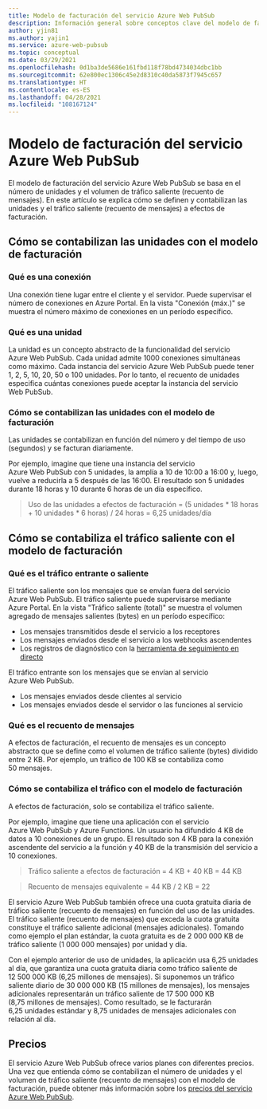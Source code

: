 ```yaml
---
title: Modelo de facturación del servicio Azure Web PubSub
description: Información general sobre conceptos clave del modelo de facturación del servicio Azure Web PubSub.
author: yjin81
ms.author: yajin1
ms.service: azure-web-pubsub
ms.topic: conceptual
ms.date: 03/29/2021
ms.openlocfilehash: 0d1ba3de5686e161fbd118f78bd4734034dbc1bb
ms.sourcegitcommit: 62e800ec1306c45e2d8310c40da5873f7945c657
ms.translationtype: HT
ms.contentlocale: es-ES
ms.lasthandoff: 04/28/2021
ms.locfileid: "108167124"
---
```

# <a name="billing-model-of-azure-web-pubsub-service"></a>Modelo de facturación del servicio Azure Web PubSub

El modelo de facturación del servicio Azure Web PubSub se basa en el número de unidades y el volumen de tráfico saliente (recuento de mensajes). En este artículo se explica cómo se definen y contabilizan las unidades y el tráfico saliente (recuento de mensajes) a efectos de facturación.

## <a name="how-units-are-counted-with-billing-model"></a>Cómo se contabilizan las unidades con el modelo de facturación

### <a name="what-is-the-connection"></a>Qué es una conexión

Una conexión tiene lugar entre el cliente y el servidor. Puede supervisar el número de conexiones en Azure Portal. En la vista "Conexión (máx.)" se muestra el número máximo de conexiones en un período específico. 

### <a name="what-is-the-unit"></a>Qué es una unidad

La unidad es un concepto abstracto de la funcionalidad del servicio Azure Web PubSub. Cada unidad admite 1000 conexiones simultáneas como máximo. Cada instancia del servicio Azure Web PubSub puede tener 1, 2, 5, 10, 20, 50 o 100 unidades. Por lo tanto, el recuento de unidades especifica cuántas conexiones puede aceptar la instancia del servicio Web PubSub.

###  <a name="how-units-are-counted-with-billing-model"></a>Cómo se contabilizan las unidades con el modelo de facturación

Las unidades se contabilizan en función del número y del tiempo de uso (segundos) y se facturan diariamente. 

Por ejemplo, imagine que tiene una instancia del servicio Azure Web PubSub con 5 unidades, la amplía a 10 de 10:00 a 16:00 y, luego, vuelve a reducirla a 5 después de las 16:00. El resultado son 5 unidades durante 18 horas y 10 durante 6 horas de un día específico.

> Uso de las unidades a efectos de facturación = (5 unidades * 18 horas + 10 unidades * 6 horas) / 24 horas = 6,25 unidades/día

## <a name="how-outbound-traffic-is-counted-with-billing-model"></a>Cómo se contabiliza el tráfico saliente con el modelo de facturación

### <a name="what-is-inboundoutbound-traffic"></a>Qué es el tráfico entrante o saliente 

El tráfico saliente son los mensajes que se envían fuera del servicio Azure Web PubSub. El tráfico saliente puede supervisarse mediante Azure Portal. En la vista "Tráfico saliente (total)" se muestra el volumen agregado de mensajes salientes (bytes) en un período específico:

- Los mensajes transmitidos desde el servicio a los receptores
- Los mensajes enviados desde el servicio a los webhooks ascendentes
- Los registros de diagnóstico con la [herramienta de seguimiento en directo](./howto-troubleshoot-diagnostic-logs.md#capture-diagnostic-logs-with-azure-web-pubsub-service-live-trace-tool) 

El tráfico entrante son los mensajes que se envían al servicio Azure Web PubSub. 

- Los mensajes enviados desde clientes al servicio
- Los mensajes enviados desde el servidor o las funciones al servicio

### <a name="what-is-message-count"></a>Qué es el recuento de mensajes

A efectos de facturación, el recuento de mensajes es un concepto abstracto que se define como el volumen de tráfico saliente (bytes) dividido entre 2 KB. Por ejemplo, un tráfico de 100 KB se contabiliza como 50 mensajes.  

### <a name="how-traffic-is-counted-with-billing-model"></a>Cómo se contabiliza el tráfico con el modelo de facturación

A efectos de facturación, solo se contabiliza el tráfico saliente. 

Por ejemplo, imagine que tiene una aplicación con el servicio Azure Web PubSub y Azure Functions. Un usuario ha difundido 4 KB de datos a 10 conexiones de un grupo. El resultado son 4 KB para la conexión ascendente del servicio a la función y 40 KB de la transmisión del servicio a 10 conexiones.

> Tráfico saliente a efectos de facturación = 4 KB + 40 KB = 44 KB

> Recuento de mensajes equivalente = 44 KB / 2 KB = 22

El servicio Azure Web PubSub también ofrece una cuota gratuita diaria de tráfico saliente (recuento de mensajes) en función del uso de las unidades. El tráfico saliente (recuento de mensajes) que exceda la cuota gratuita constituye el tráfico saliente adicional (mensajes adicionales). Tomando como ejemplo el plan estándar, la cuota gratuita es de 2 000 000 KB de tráfico saliente (1 000 000 mensajes) por unidad y día.

Con el ejemplo anterior de uso de unidades, la aplicación usa 6,25 unidades al día, que garantiza una cuota gratuita diaria como tráfico saliente de 12 500 000 KB (6,25 millones de mensajes). Si suponemos un tráfico saliente diario de 30 000 000 KB (15 millones de mensajes), los mensajes adicionales representarán un tráfico saliente de 17 500 000 KB (8,75 millones de mensajes). Como resultado, se le facturarán 6,25 unidades estándar y 8,75 unidades de mensajes adicionales con relación al día.

## <a name="pricing"></a>Precios 

El servicio Azure Web PubSub ofrece varios planes con diferentes precios. Una vez que entienda cómo se contabilizan el número de unidades y el volumen de tráfico saliente (recuento de mensajes) con el modelo de facturación, puede obtener más información sobre los [precios del servicio Azure Web PubSub](https://azure.microsoft.com/pricing/details/web-pubsub).





